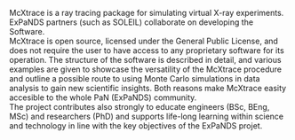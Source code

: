 McXtrace is a ray tracing package for simulating virtual X-ray experiments. ExPaNDS partners (such as SOLEIL)  collaborate on developing the Software.  
McXtrace is open source, licensed under the General Public License, and does not require the user to have access to any proprietary software for its operation. The structure of the software is described in detail, and various examples are given to showcase the versatility of the McXtrace procedure and outline a possible route to using Monte Carlo simulations in data analysis to gain new scientific insights. Both reasons make McXtrace easity accesible to the whole PaN (ExPaNDS) community.  
The project contributes also strongly to educate engineers (BSc, BEng, MSc) and researchers (PhD) and supports life-long learning within science and technology in line with the key objectives of the ExPaNDS projet.
